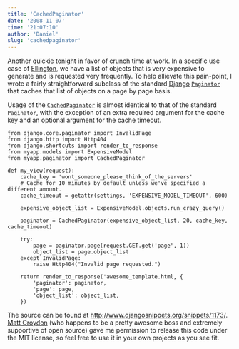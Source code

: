 ```yaml
---
title: 'CachedPaginator'
date: '2008-11-07'
time: '21:07:10'
author: 'Daniel'
slug: 'cachedpaginator'
---
```


<p>Another quickie tonight in favor of crunch time at work. In a specific use case of <a href="http://www.ellingtoncms.com/">Ellington</a>, we have a list of objects that is very expensive to generate and is requested very frequently. To help allievate this pain-point, I wrote a fairly straightforward subclass of the standard <a href="http://www.djangoproject.com/">Django</a> <code><a href="http://docs.djangoproject.com/en/dev/topics/pagination/">Paginator</a></code> that caches that list of objects on a page by page basis.</p>

<p>Usage of the <code><a href="http://www.djangosnippets.org/snippets/1173/">CachedPaginator</a></code> is almost identical to that of the standard <code>Paginator</code>, with the exception of an extra required argument for the cache key and an optional argument for the cache timeout.</p>

<pre><code class="prettyprint">from django.core.paginator import InvalidPage
from django.http import Http404
from django.shortcuts import render_to_response
from myapp.models import ExpensiveModel
from myapp.paginator import CachedPaginator

def my_view(request):
    cache_key = 'wont_someone_please_think_of_the_servers'
    # Cache for 10 minutes by default unless we've specified a different amount.
    cache_timeout = getattr(settings, 'EXPENSIVE_MODEL_TIMEOUT', 600)
    
    expensive_object_list = ExpensiveModel.objects.run_crazy_query()
    
    paginator = CachedPaginator(expensive_object_list, 20, cache_key, cache_timeout)
    
    try:
        page = paginator.page(request.GET.get('page', 1))
        object_list = page.object_list
    except InvalidPage:
        raise Http404("Invalid page requested.")
    
    return render_to_response('awesome_template.html, {
        'paginator': paginator,
        'page': page,
        'object_list': object_list,
    })
</code></pre>

<p>The source can be found at <a href="http://www.djangosnippets.org/snippets/1173/">http://www.djangosnippets.org/snippets/1173/</a>. <a href="http://www.postneo.com/">Matt Croydon</a> (who happens to be a pretty awesome boss and extremely supportive of open source) gave me permission to release this code under the MIT license, so feel free to use it in your own projects as you see fit.</p>